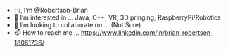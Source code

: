 - Hi, I’m @Robertson-Brian 
- 👀 I’m interested in ... Java, C++, VR, 3D pringing, RaspberryPi/Robotics  
- 💞️ I’m looking to collaborate on ... (Not Sure)
- 📫 How to reach me ... https://www.linkedin.com/in/brian-robertson-18061736/

<!---
Robertson-Brian/Robertson-Brian is a ✨ special ✨ repository because its `README.md` (this file) appears on your GitHub profile.
You can click the Preview link to take a look at your changes.
--->
